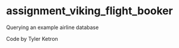 assignment_viking_flight_booker
===============================

Querying an example airline database

Code by Tyler Ketron
